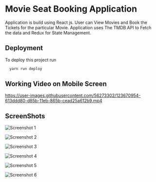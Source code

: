 
# Movie Seat Booking Application

Application is build using React js. User can View Movies and Book the 
Tickets for the particular Movie. Application uses The TMDB API to Fetch the data
and Redux for State Management.



## Deployment

To deploy this project run

```bash
  yarn run deploy
```

## Working Video on Mobile Screen


https://user-images.githubusercontent.com/56273302/123670954-613ddd80-d85b-11eb-865b-cead25a612b9.mp4


## ScreenShots
![Screenshot 1](https://user-images.githubusercontent.com/56273302/123667444-c8f22980-d857-11eb-871a-bca4bdd5f48b.jpg)

![Screenshot 2](https://user-images.githubusercontent.com/56273302/123668157-782f0080-d858-11eb-9068-c0051a68837b.png)

![Screenshot 3](https://user-images.githubusercontent.com/56273302/123668164-7bc28780-d858-11eb-82dd-2aff2633ca74.png)

![Screenshot 4](https://user-images.githubusercontent.com/56273302/123668173-7e24e180-d858-11eb-8ec7-35ccf1674ba6.png)

![Screenshot 5](https://user-images.githubusercontent.com/56273302/123668184-80873b80-d858-11eb-9ae0-9fc55b4b1011.png)

![Screenshot 6](https://user-images.githubusercontent.com/56273302/123668192-82e99580-d858-11eb-9bab-25e29ec1b365.png)
